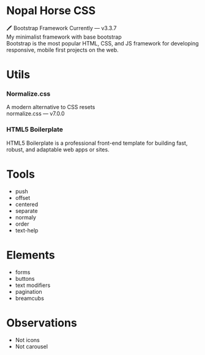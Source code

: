 # Nopal Horse CSS
🖍 Bootstrap Framework Currently — v3.3.7<br/>
My minimalist framework with base bootstrap<br/>
Bootstrap is the most popular HTML, CSS, and JS framework for developing responsive, mobile first projects on the web.

# Utils

### Normalize.css
A modern alternative to CSS resets<br/>
normalize.css — v7.0.0

### HTML5 Boilerplate
HTML5 Boilerplate is a professional front-end template for building fast, robust, and adaptable web apps or sites.

# Tools
* push
* offset
* centered
* separate
* normaly
* order
* text-help

# Elements
* forms
* buttons
* text modifiers
* pagination
* breamcubs

# Observations
* Not icons
* Not carousel


